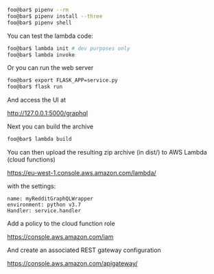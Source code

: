 
```bash
foo@bar$ pipenv --rm
foo@bar$ pipenv install --three
foo@bar$ pipenv shell
```

You can test the lambda code:

```bash
foo@bar$ lambda init # dev purposes only
foo@bar$ lambda invoke
```

Or you can run the web server

```bash
foo@bar$ export FLASK_APP=service.py
foo@bar$ flask run
```

And access the UI at

http://127.0.0.1:5000/graphql


Next you can build the archive

```bash
foo@bar$ lambda build
```

You can then upload the resulting zip archive (in dist/) to AWS Lambda (cloud functions)

https://eu-west-1.console.aws.amazon.com/lambda/

with the settings:

```text
name: myRedditGraphQLWrapper
environment: python v3.7
Handler: service.handler
```

Add a policy to the cloud function role

https://console.aws.amazon.com/iam

And create an associated REST gateway configuration

https://console.aws.amazon.com/apigateway/
